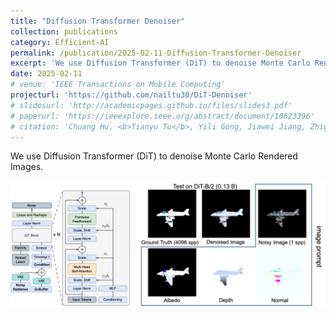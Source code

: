 ```yaml
---
title: "Diffusion Transformer Denoiser"
collection: publications
category: Efficient-AI
permalink: /publication/2025-02-11-Diffusion-Transformer-Denoiser
excerpt: 'We use Diffusion Transformer (DiT) to denoise Monte Carlo Rendered Images.'
date: 2025-02-11
# venue: 'IEEE Transactions on Mobile Computing'
projecturl: 'https://github.com/nailtu30/DiT-Denoiser'
# slidesurl: 'http://academicpages.github.io/files/slides3.pdf'
# paperurl: 'https://ieeexplore.ieee.org/abstract/document/10623396'
# citation: 'Chuang Hu, <b>Tianyu Tu</b>, Yili Gong, Jiawei Jiang, Zhigao Zheng, Dazhao Cheng.'
---
```

We use Diffusion Transformer (DiT) to denoise Monte Carlo Rendered Images.     

![](./figures/DiT.png "Diffusion Transformer (DiT)")